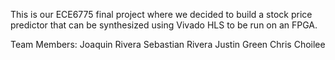 This is our ECE6775 final project where we decided to build a stock price predictor that can be synthesized using Vivado HLS to be run on an FPGA.

Team Members:
Joaquin Rivera
Sebastian Rivera
Justin Green
Chris Choilee
